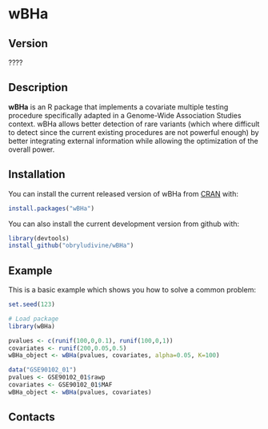 
# wBHa

<!-- badges: start -->
<!-- badges: end -->
## Version 

????

## Description

**wBHa** is an R package that implements a covariate multiple testing procedure specifically adapted in a Genome-Wide Association Studies context. wBHa allows better detection of rare variants (which where difficult to detect since the current existing procedures are not powerful enough) by better integrating external information while allowing the optimization of the overall power.

## Installation

You can install the current released version of wBHa from [CRAN](https://CRAN.R-project.org) with:

``` r
install.packages("wBHa")
```

You can also install the current development version from github with:
``` r
library(devtools)
install_github("obryludivine/wBHa")
```

## Example

This is a basic example which shows you how to solve a common problem:

``` r
set.seed(123)

# Load package
library(wBHa)

pvalues <- c(runif(100,0,0.1), runif(100,0,1))
covariates <- runif(200,0.05,0.5)
wBHa_object <- wBHa(pvalues, covariates, alpha=0.05, K=100)

data("GSE90102_01")
pvalues <- GSE90102_01$rawp
covariates <- GSE90102_01$MAF
wBHa_object <- wBHa(pvalues, covariates)
```

## Contacts

